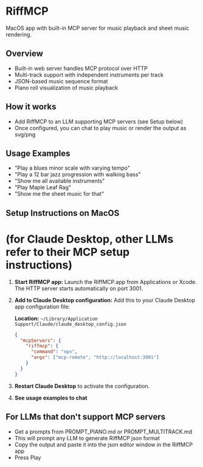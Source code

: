 # RiffMCP

MacOS app with built-in MCP server for music playback and sheet music rendering.

## Overview
- Built-in web server handles MCP protocol over HTTP
- Multi-track support with independent instruments per track  
- JSON-based music sequence format
- Piano roll visualization of music playback

## How it works
- Add RiffMCP to an LLM supporting MCP servers (see Setup below)
- Once configured, you can chat to play music or render the output as svg/png

## Usage Examples
- "Play a blues minor scale with varying tempo"
- "Play a 12 bar jazz progression with walking bass"
- "Show me all available instruments"
- "Play Maple Leaf Rag"
- "Show me the sheet music for that"


## Setup Instructions on MacOS 
# (for Claude Desktop, other LLMs refer to their MCP setup instructions)

1. **Start RiffMCP app:**
   Launch the RiffMCP.app from Applications or Xcode. The HTTP server starts automatically on port 3001.

2. **Add to Claude Desktop configuration:**
   Add this to your Claude Desktop app configuration file:
   
   **Location:** `~/Library/Application Support/Claude/claude_desktop_config.json`
   
   ```json
   {
     "mcpServers": {
       "riffmcp": {
         "command": "npx",
         "args": ["mcp-remote", "http://localhost:3001"]
       }
     }
   }
   ```

3. **Restart Claude Desktop** to activate the configuration.

4. **See usage examples to chat**

## For LLMs that don't support MCP servers
- Get a prompts from PROMPT_PIANO.md or PROMPT_MULTITRACK.md
- This will prompt any LLM to generate RiffMCP json format
- Copy the output and paste it into the json editor window in the RiffMCP app
- Press Play

